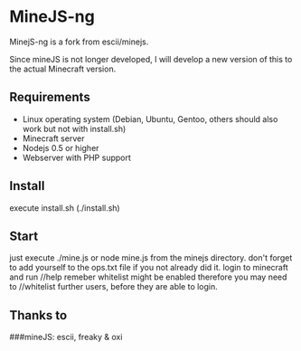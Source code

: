 MineJS-ng
=========
MinejS-ng is a fork from escii/minejs.

Since mineJS is not longer developed, I will develop a new version of this to the actual Minecraft version.

Requirements
------------
* Linux operating system (Debian, Ubuntu, Gentoo, others should also work but not with install.sh)
* Minecraft server
* Nodejs 0.5 or higher
* Webserver with PHP support

Install
-------
execute install.sh (./install.sh)

Start
-----
just execute ./mine.js  or node mine.js from the minejs directory.
don't forget to add yourself to the ops.txt file if you not already did it.
login to minecraft and run //help
remeber whitelist might be enabled therefore you may need to //whitelist <username> 
further users, before they are able to login.

Thanks to
---------
###mineJS: 
escii, freaky & oxi 
